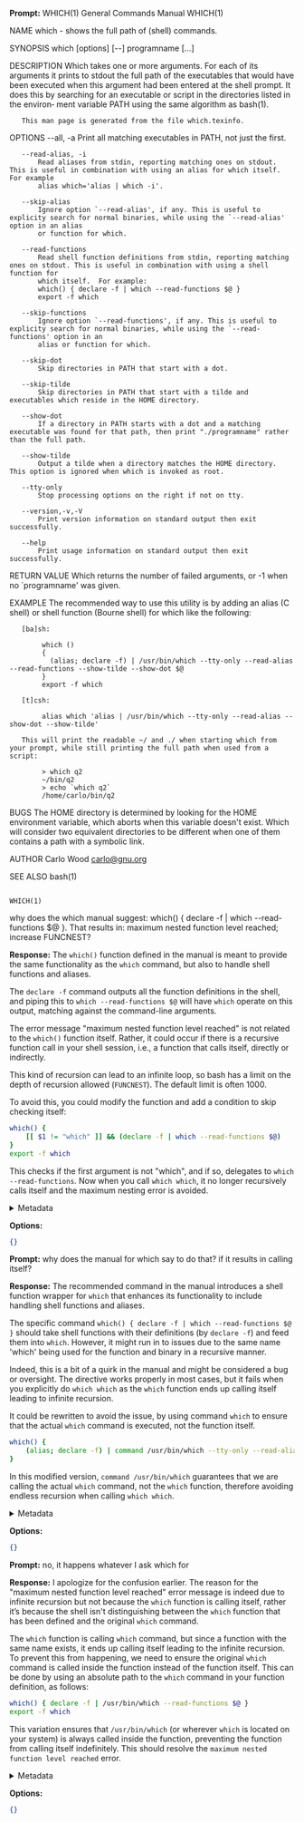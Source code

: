 **Prompt:**
WHICH(1)                                                           General Commands Manual                                                          WHICH(1)

NAME
       which - shows the full path of (shell) commands.

SYNOPSIS
       which [options] [--] programname [...]

DESCRIPTION
       Which takes one or more arguments. For each of its arguments it prints to stdout the full path of the executables that would have been executed when
       this argument had been entered at the shell prompt. It does this by searching for an executable or script in the directories listed in the environ‐
       ment variable PATH using the same algorithm as bash(1).

       This man page is generated from the file which.texinfo.

OPTIONS
       --all, -a
           Print all matching executables in PATH, not just the first.

       --read-alias, -i
           Read aliases from stdin, reporting matching ones on stdout. This is useful in combination with using an alias for which itself. For example
           alias which='alias | which -i'.

       --skip-alias
           Ignore option `--read-alias', if any. This is useful to explicity search for normal binaries, while using the `--read-alias' option in an alias
           or function for which.

       --read-functions
           Read shell function definitions from stdin, reporting matching ones on stdout. This is useful in combination with using a shell function for
           which itself.  For example:
           which() { declare -f | which --read-functions $@ }
           export -f which

       --skip-functions
           Ignore option `--read-functions', if any. This is useful to explicity search for normal binaries, while using the `--read-functions' option in an
           alias or function for which.

       --skip-dot
           Skip directories in PATH that start with a dot.

       --skip-tilde
           Skip directories in PATH that start with a tilde and executables which reside in the HOME directory.

       --show-dot
           If a directory in PATH starts with a dot and a matching executable was found for that path, then print "./programname" rather than the full path.

       --show-tilde
           Output a tilde when a directory matches the HOME directory. This option is ignored when which is invoked as root.

       --tty-only
           Stop processing options on the right if not on tty.

       --version,-v,-V
           Print version information on standard output then exit successfully.

       --help
           Print usage information on standard output then exit successfully.

RETURN VALUE
       Which returns the number of failed arguments, or -1 when no `programname' was given.

EXAMPLE
       The recommended way to use this utility is by adding an alias (C shell) or shell function (Bourne shell) for which like the following:

       [ba]sh:

            which ()
            {
              (alias; declare -f) | /usr/bin/which --tty-only --read-alias --read-functions --show-tilde --show-dot $@
            }
            export -f which

       [t]csh:

            alias which 'alias | /usr/bin/which --tty-only --read-alias --show-dot --show-tilde'

       This will print the readable ~/ and ./ when starting which from your prompt, while still printing the full path when used from a script:

            > which q2
            ~/bin/q2
            > echo `which q2`
            /home/carlo/bin/q2

BUGS
       The HOME directory is determined by looking for the HOME environment variable, which aborts when this variable doesn't exist.   Which  will  consider
       two equivalent directories to be different when one of them contains a path with a symbolic link.

AUTHOR
       Carlo Wood <carlo@gnu.org>

SEE ALSO
       bash(1)

                                                                                                                                                    WHICH(1)
 why does the which manual suggest: which() { declare -f | which --read-functions $@ }. That results in: maximum nested function level reached; increase FUNCNEST?

**Response:**
The `which()` function defined in the manual is meant to provide the same functionality as the `which` command, but also to handle shell functions and aliases. 

The `declare -f` command outputs all the function definitions in the shell, and piping this to `which --read-functions $@` will have `which` operate on this output, matching against the command-line arguments.

The error message "maximum nested function level reached" is not related to the `which()` function itself. Rather, it could occur if there is a recursive function call in your shell session, i.e., a function that calls itself, directly or indirectly. 

This kind of recursion can lead to an infinite loop, so bash has a limit on the depth of recursion allowed (`FUNCNEST`). The default limit is often 1000.

To avoid this, you could modify the function and add a condition to skip checking itself:

```bash
which() {
    [[ $1 != "which" ]] && (declare -f | which --read-functions $@)
}
export -f which
```

This checks if the first argument is not "which", and if so, delegates to `which --read-functions`. Now when you call `which which`, it no longer recursively calls itself and the maximum nesting error is avoided.

<details><summary>Metadata</summary>

- Duration: 25563 ms
- Datetime: 2023-08-25T19:25:50.537246
- Model: gpt-4-0613

</details>

**Options:**
```json
{}
```

**Prompt:**
why does the manual for which say to do that? if it results in calling itself?

**Response:**
The recommended command in the manual introduces a shell function wrapper for `which` that enhances its functionality to include handling shell functions and aliases. 

The specific command `which() { declare -f | which --read-functions $@ }` should take shell functions with their definitions (by `declare -f`) and feed them into `which`. However, it might run in to issues due to the same name 'which' being used for the function and binary in a recursive manner. 

Indeed, this is a bit of a quirk in the manual and might be considered a bug or oversight. The directive works properly in most cases, but it fails when you explicitly do `which which` as the `which` function ends up calling itself leading to infinite recursion.

It could be rewritten to avoid the issue, by using command `which` to ensure that the actual `which` command is executed, not the function itself.

```bash
which() { 
    (alias; declare -f) | command /usr/bin/which --tty-only --read-alias --read-functions --show-tilde --show-dot $@
}
```
In this modified version, `command /usr/bin/which` guarantees that we are calling the actual `which` command, not the `which` function, therefore avoiding endless recursion when calling `which which`.

<details><summary>Metadata</summary>

- Duration: 23124 ms
- Datetime: 2023-08-25T19:32:08.723039
- Model: gpt-4-0613

</details>

**Options:**
```json
{}
```

**Prompt:**
no, it happens whatever I ask which for

**Response:**
I apologize for the confusion earlier. The reason for the "maximum nested function level reached" error message is indeed due to infinite recursion but not because the `which` function is calling itself, rather it’s because the shell isn't distinguishing between the `which` function that has been defined and the original `which` command.

The `which` function is calling `which` command, but since a function with the same name exists, it ends up calling itself leading to the infinite recursion. To prevent this from happening, we need to ensure the original `which` command is called inside the function instead of the function itself. This can be done by using an absolute path to the `which` command in your function definition, as follows:

```bash
which() { declare -f | /usr/bin/which --read-functions $@ }
export -f which
```

This variation ensures that `/usr/bin/which` (or wherever `which` is located on your system) is always called inside the function, preventing the function from calling itself indefinitely. This should resolve the `maximum nested function level reached` error.

<details><summary>Metadata</summary>

- Duration: 24771 ms
- Datetime: 2023-08-25T19:33:14.835078
- Model: gpt-4-0613

</details>

**Options:**
```json
{}
```


